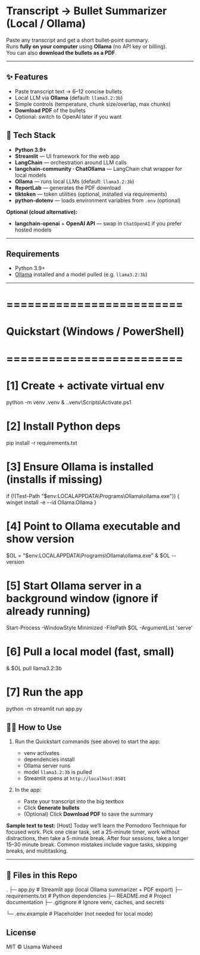 








# Transcript → Bullet Summarizer (Local / Ollama)

Paste any transcript and get a short bullet-point summary.  
Runs **fully on your computer** using **Ollama** (no API key or billing).  
You can also **download the bullets as a PDF**.

---

## ✨ Features
- Paste transcript text → 6–12 concise bullets
- Local LLM via **Ollama** (default: `llama3.2:3b`)
- Simple controls (temperature, chunk size/overlap, max chunks)
- **Download PDF** of the bullets
- Optional: switch to OpenAI later if you want

## 🧱 Tech Stack


- **Python 3.9+**
- **Streamlit** — UI framework for the web app
- **LangChain** — orchestration around LLM calls
- **langchain-community · ChatOllama** — LangChain chat wrapper for local models
- **Ollama** — runs local LLMs (default: `llama3.2:3b`)
- **ReportLab** — generates the PDF download
- **tiktoken** — token utilities (optional, installed via requirements)
- **python-dotenv** — loads environment variables from `.env` (optional)

**Optional (cloud alternative):**
- **langchain-openai** + **OpenAI API** — swap in `ChatOpenAI` if you prefer hosted models

---

## Requirements
- Python 3.9+
- [Ollama](https://ollama.com/) installed and a model pulled (e.g. `llama3.2:3b`)

---

# =========================
# Quickstart (Windows / PowerShell)
# =========================

# [1] Create + activate virtual env
python -m venv .venv
& .\.venv\Scripts\Activate.ps1

# [2] Install Python deps
pip install -r requirements.txt

# [3] Ensure Ollama is installed (installs if missing)
if (!(Test-Path "$env:LOCALAPPDATA\Programs\Ollama\ollama.exe")) {
  winget install -e --id Ollama.Ollama
}

# [4] Point to Ollama executable and show version
$OL = "$env:LOCALAPPDATA\Programs\Ollama\ollama.exe"
& $OL --version

# [5] Start Ollama server in a background window (ignore if already running)
Start-Process -WindowStyle Minimized -FilePath $OL -ArgumentList 'serve'

# [6] Pull a local model (fast, small)
& $OL pull llama3.2:3b

# [7] Run the app
python -m streamlit run app.py

## 🧑‍💻 How to Use

1. Run the Quickstart commands (see above) to start the app:
   - venv activates
   - dependencies install
   - Ollama server runs
   - model `llama3.2:3b` is pulled
   - Streamlit opens at `http://localhost:8501`

2. In the app:
   - Paste your transcript into the big textbox
   - Click **Generate bullets**
   - (Optional) Click **Download PDF** to save the summary

**Sample text to test:**
[Host] Today we’ll learn the Pomodoro Technique for focused work. Pick one clear task, set a 25-minute timer, work without distractions, then take a 5-minute break. After four sessions, take a longer 15–30 minute break. Common mistakes include vague tasks, skipping breaks, and multitasking.


---

## 📁 Files in this Repo

.
├─ app.py # Streamlit app (local Ollama summarizer + PDF export)
├─ requirements.txt # Python dependencies
├─ README.md # Project documentation
├─ .gitignore # Ignore venv, caches, and secrets

└─ .env.example # Placeholder (not needed for local mode)


## License
MIT © Usama Waheed
